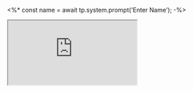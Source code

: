 <%*
const name = await tp.system.prompt('Enter Name');
-%>
<iframe class="embedded-statblock" src="https://pathfinderdashboard.com/Creatures/<% name %>.html"></iframe>